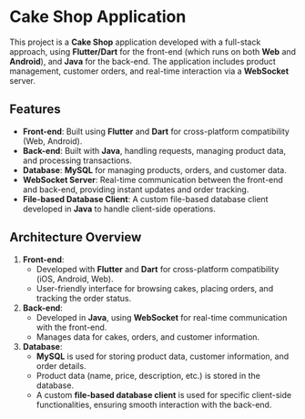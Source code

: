 # Cake Shop Application

This project is a **Cake Shop** application developed with a full-stack approach, using **Flutter/Dart** for the front-end (which runs on both **Web** and **Android**), and **Java** for the back-end. The application includes product management, customer orders, and real-time interaction via a **WebSocket** server.

## Features
- **Front-end**: Built using **Flutter** and **Dart** for cross-platform compatibility (Web, Android).
- **Back-end**: Built with **Java**, handling requests, managing product data, and processing transactions.
- **Database**: **MySQL** for managing products, orders, and customer data.
- **WebSocket Server**: Real-time communication between the front-end and back-end, providing instant updates and order tracking.
- **File-based Database Client**: A custom file-based database client developed in **Java** to handle client-side operations.

## Architecture Overview
1. **Front-end**:
   - Developed with **Flutter** and **Dart** for cross-platform compatibility (iOS, Android, Web).
   - User-friendly interface for browsing cakes, placing orders, and tracking the order status.
2. **Back-end**:
   - Developed in **Java**, using **WebSocket** for real-time communication with the front-end.
   - Manages data for cakes, orders, and customer information.
3. **Database**:
   - **MySQL** is used for storing product data, customer information, and order details.
   - Product data (name, price, description, etc.) is stored in the database.
   - A custom **file-based database client** is used for specific client-side functionalities, ensuring smooth interaction with the back-end.
   

